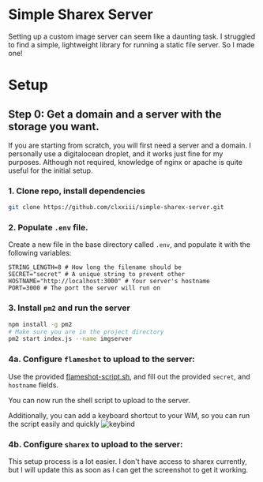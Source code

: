 # Simple Sharex Server

Setting up a custom image server can seem like a daunting task. I struggled to find a simple, lightweight library for running a static file server. So I made one!

# Setup

## Step 0: Get a domain and a server with the storage you want.
If you are starting from scratch, you will first need a server and a domain. I personally use a digitalocean droplet, and it works just fine for my purposes. Although not required, knowledge of nginx or apache is quite useful for the initial setup.

### 1. Clone repo, install dependencies

```bash
git clone https://github.com/clxxiii/simple-sharex-server.git
```

### 2. Populate `.env` file.

Create a new file in the base directory called `.env`, and populate
it with the following variables:

```env
STRING_LENGTH=8 # How long the filename should be
SECRET="secret" # A unique string to prevent other
HOSTNAME="http://localhost:3000" # Your server's hostname
PORT=3000 # The port the server will run on
```

### 3. Install `pm2` and run the server

```bash
npm install -g pm2
# Make sure you are in the project directory
pm2 start index.js --name imgserver
```

### 4a. Configure `flameshot` to upload to the server:

Use the provided [flameshot-script.sh](https://github.com/clxxiii/simple-sharex-server/blob/main/flameshot-script.sh), and fill out the provided `secret`, and `hostname` fields.

You can now run the shell script to upload to the server.

Additionally, you can add a keyboard shortcut to your WM, so you can run the script easily and quickly
![keybind](https://img.clxxiii.dev/BZZDvzkJ.png)

### 4b. Configure `sharex` to upload to the server:

This setup process is a lot easier. I don't have access to sharex currently, but I will update this as soon as I can get the screenshot to get it working.
